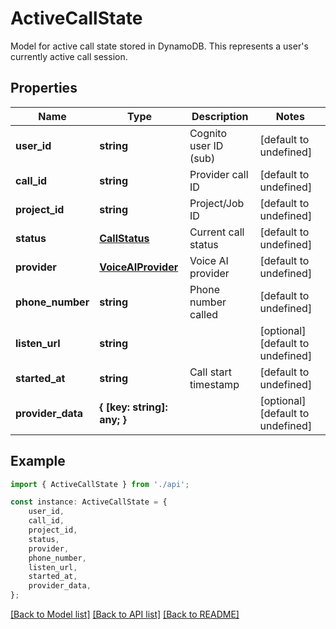# ActiveCallState

Model for active call state stored in DynamoDB.  This represents a user\'s currently active call session.

## Properties

Name | Type | Description | Notes
------------ | ------------- | ------------- | -------------
**user_id** | **string** | Cognito user ID (sub) | [default to undefined]
**call_id** | **string** | Provider call ID | [default to undefined]
**project_id** | **string** | Project/Job ID | [default to undefined]
**status** | [**CallStatus**](CallStatus.md) | Current call status | [default to undefined]
**provider** | [**VoiceAIProvider**](VoiceAIProvider.md) | Voice AI provider | [default to undefined]
**phone_number** | **string** | Phone number called | [default to undefined]
**listen_url** | **string** |  | [optional] [default to undefined]
**started_at** | **string** | Call start timestamp | [default to undefined]
**provider_data** | **{ [key: string]: any; }** |  | [optional] [default to undefined]

## Example

```typescript
import { ActiveCallState } from './api';

const instance: ActiveCallState = {
    user_id,
    call_id,
    project_id,
    status,
    provider,
    phone_number,
    listen_url,
    started_at,
    provider_data,
};
```

[[Back to Model list]](../README.md#documentation-for-models) [[Back to API list]](../README.md#documentation-for-api-endpoints) [[Back to README]](../README.md)
